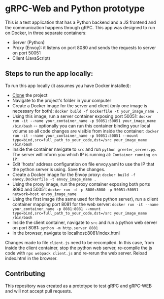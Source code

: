 # gRPC-Web and Python prototype

This is a test application that has a Python backend and a JS frontend and the communication happens through gRPC.
This app was designed to run on Docker, in three separate containers:
- Server (Python)
- Proxy (Envoy): it listens on port 8080 and sends the requests to server on port 50051
- Client (JavaScript)

## Steps to run the app locally:

To run this app locally (it assumes you have Docker installed):

* [Clone](https://help.github.com/articles/cloning-a-repository/) the project
* Navigate to the project's folder in your computer
* Create a Docker image for the server and client (only one image is necessary for both): `docker build -f Dockerfile -t your_image_name .`
* Using this image, run a server container exposing port 50051: `docker run -it --name your_container_name -p 50051:50051 your_image_name /bin/bash` -- optionally you can run this container binding your local volume so all code changes are visible from inside the container: `docker run -it --name your_container_name -p 50051:50051 --mount type=bind,src=full_path_to_your_code,dst=/src your_image_name /bin/bash`
* Inside the container navigate to `src` and run `python greeter_server.py`. The server will inform you which IP is running at: `Container running on IP: `
* Edit 'hosts' address configuration on file envoy.yaml to use the IP that the python server is using. Save the changes.
* Create a Docker image for the Envoy proxy: `docker build -f envoy.Dockerfile -t envoy_image_name .`
* Using the proxy image, run the proxy container exposing both ports 8080 and 50051: `docker run -d -p 8080:8080 -p 50051:50051 --network=host envoy_image_name`
* Using the first image (the same used for the python server), run a client container mapping port 8081 for the web server: `docker run -it --name your_container_name -p 8081:8081 --mount type=bind,src=full_path_to_your_code,dst=/src your_image_name /bin/bash`
* Inside the client container, navigate to `src` and run a python web server on port 8081: `python -m http.server 8081`
* In the browser, navigate to localhost:8081/index.html

Changes made to file `client.js` need to be recompiled. In this case, from inside the client container, stop the python web server, re-compile the js code with `npx webpack client.js` and re-rerun the web server. Reload index.html in the browser.


## Contributing

This repository was created as a prototype to test gRPC and gRPC-WEB and will not accept pull requests.
